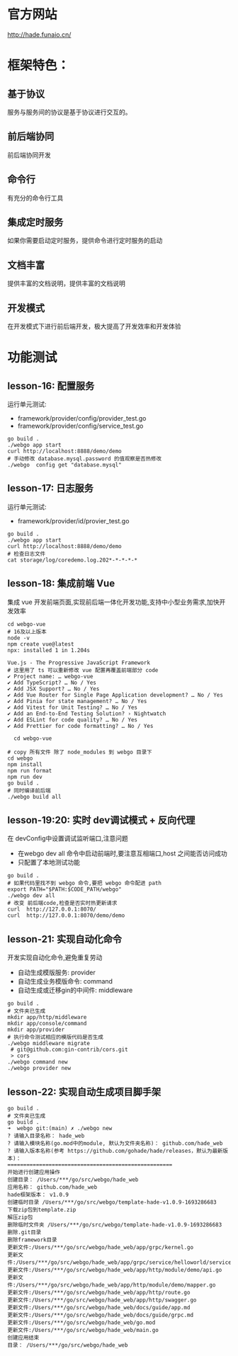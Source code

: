 # 官方网站

http://hade.funaio.cn/

# 框架特色：

## 基于协议

服务与服务间的协议是基于协议进行交互的。

## 前后端协同

前后端协同开发

## 命令行

有充分的命令行工具

## 集成定时服务

如果你需要启动定时服务，提供命令进行定时服务的启动

## 文档丰富

提供丰富的文档说明，提供丰富的文档说明

## 开发模式

在开发模式下进行前后端开发，极大提高了开发效率和开发体验

# 功能测试

## lesson-16: 配置服务
运行单元测试: 
* framework/provider/config/provider_test.go
* framework/provider/config/service_test.go
```shell
go build .
./webgo app start
curl http://localhost:8888/demo/demo
# 手动修改 database.mysql.password 的值观察是否热修改
./webgo  config get "database.mysql"
```

## lesson-17: 日志服务
运行单元测试:
* framework/provider/id/provier_test.go
```shell
go build .
./webgo app start
curl http://localhost:8888/demo/demo
# 检查日志文件
cat storage/log/coredemo.log.202*-*-*-*-*
```


## lesson-18: 集成前端 Vue
集成 vue 开发前端页面,实现前后端一体化开发功能,支持中小型业务需求,加快开发效率

```shell
cd webgo-vue
# 16及以上版本
node -v 
npm create vue@latest
npx: installed 1 in 1.204s

Vue.js - The Progressive JavaScript Framework
# 这里用了 ts 可以重新修改 vue 配置再覆盖前端部分 code
✔ Project name: … webgo-vue
✔ Add TypeScript? … No / Yes
✔ Add JSX Support? … No / Yes
✔ Add Vue Router for Single Page Application development? … No / Yes
✔ Add Pinia for state management? … No / Yes
✔ Add Vitest for Unit Testing? … No / Yes
✔ Add an End-to-End Testing Solution? › Nightwatch
✔ Add ESLint for code quality? … No / Yes
✔ Add Prettier for code formatting? … No / Yes

  cd webgo-vue

# copy 所有文件 除了 node_modules 到 webgo 目录下
cd webgo 
npm install
npm run format
npm run dev
go build .
# 同时编译前后端
./webgo build all
```

## lesson-19:20: 实时 dev调试模式 + 反向代理
在 devConfig中设置调试监听端口,注意问题
* 在webgo dev all 命令中启动前端时,要注意互相端口,host 之间能否访问成功
* 只配置了本地测试功能
```shell
go build .
# 如果代码里找不到 webgo 命令,要把 webgo 命令配进 path
export PATH="$PATH:$CODE_PATH/webgo"
./webgo dev all
# 改变 前后端code,检查是否实时热更新请求
curl  http://127.0.0.1:8070/
curl  http://127.0.0.1:8070/demo/demo
```

## lesson-21: 实现自动化命令
开发实现自动化命令,避免重复劳动
* 自动生成模版服务: provider
* 自动生成业务模版命令: command
* 自动生成或迁移gin的中间件: middleware
```shell
go build .
# 文件夹已生成
mkdir app/http/middleware
mkdir app/console/command
mkdir app/provider
# 执行命令测试相应的模版代码是否生成
./webgo middleware migrate
 # git@github.com:gin-contrib/cors.git
 > cors
./webgo command new  
./webgo provider new
```

## lesson-22: 实现自动生成项目脚手架

```shell
go build .
# 文件夹已生成
go build .
➜  webgo git:(main) ✗ ./webgo new                                                                                                                 
? 请输入目录名称： hade_web
? 请输入模块名称(go.mod中的module, 默认为文件夹名称)： github.com/hade_web
? 请输入版本名称(参考 https://github.com/gohade/hade/releases，默认为最新版本)： 
====================================================
开始进行创建应用操作
创建目录： /Users/***/go/src/webgo/hade_web
应用名称： github.com/hade_web
hade框架版本： v1.0.9
创建临时目录 /Users/***/go/src/webgo/template-hade-v1.0.9-1693286683
下载zip包到template.zip
解压zip包
删除临时文件夹 /Users/***/go/src/webgo/template-hade-v1.0.9-1693286683
删除.git目录
删除framework目录
更新文件:/Users/***/go/src/webgo/hade_web/app/grpc/kernel.go
更新文件:/Users/***/go/src/webgo/hade_web/app/grpc/service/helloworld/service.go
更新文件:/Users/***/go/src/webgo/hade_web/app/http/module/demo/api.go
更新文件:/Users/***/go/src/webgo/hade_web/app/http/module/demo/mapper.go
更新文件:/Users/***/go/src/webgo/hade_web/app/http/route.go
更新文件:/Users/***/go/src/webgo/hade_web/app/http/swagger.go
更新文件:/Users/***/go/src/webgo/hade_web/docs/guide/app.md
更新文件:/Users/***/go/src/webgo/hade_web/docs/guide/grpc.md
更新文件:/Users/***/go/src/webgo/hade_web/go.mod
更新文件:/Users/***/go/src/webgo/hade_web/main.go
创建应用结束
目录： /Users/***/go/src/webgo/hade_web

```




